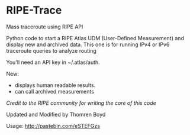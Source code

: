 RIPE-Trace
==========

Mass traceroute using RIPE API

Python code to start a RIPE Atlas UDM (User-Defined
Measurement) and display new and archived data.
This one is for running IPv4 or IPv6 traceroute queries
to analyze routing

You'll need an API key in ~/.atlas/auth.

New:
 - displays human readable results.
 - can call archived measurements

*Credit to the RIPE community for writing the core of this code*

Updated and Modified by Thomren Boyd

Usage:
http://pastebin.com/eSTEFGzs
